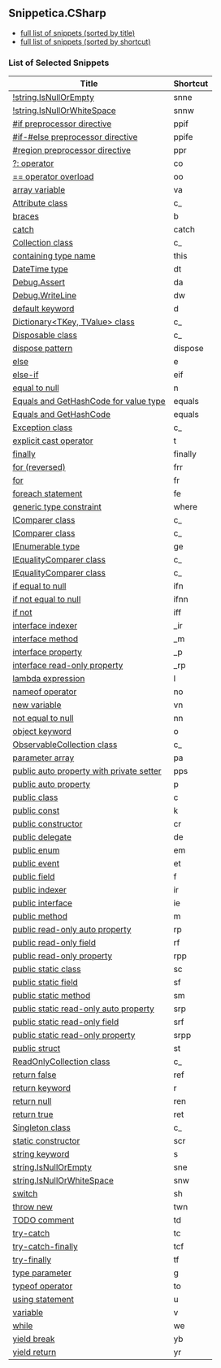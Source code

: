 ﻿## Snippetica.CSharp

* [full list of snippets (sorted by title)](SnippetsByTitle.md)
* [full list of snippets (sorted by shortcut)](SnippetsByShortcut.md)

### List of Selected Snippets

Title | Shortcut
----- | --------
[!string.IsNullOrEmpty](StringIsNotNullOrEmpty.snippet)|snne
[!string.IsNullOrWhiteSpace](StringIsNotNullOrWhiteSpace.snippet)|snnw
[#if preprocessor directive](PreprocessorDirectiveIf.snippet)|ppif
[#if-#else preprocessor directive](PreprocessorDirectiveIfElse.snippet)|ppife
[#region preprocessor directive](PreprocessorDirectiveRegion.snippet)|ppr
[?: operator](ConditionalOperator.snippet)|co
[== operator overload](OperatorOverloadEquality.snippet)|oo
[array variable](ArrayOfTVariable.snippet)|va
[Attribute class](AttributeClass.snippet)|c_
[braces](Braces.snippet)|b
[catch](Catch.snippet)|catch
[Collection<T> class](CollectionOfTClass.snippet)|c_
[containing type name](ContainingTypeName.snippet)|this
[DateTime type](DateTimeType.snippet)|dt
[Debug.Assert](DebugAssert.snippet)|da
[Debug.WriteLine](DebugWriteLine.snippet)|dw
[default keyword](DefaultKeyword.snippet)|d
[Dictionary<TKey, TValue> class](DictionaryOfTKeyTValueClass.snippet)|c_
[Disposable class](DisposableClass.snippet)|c_
[dispose pattern](Dispose.snippet)|dispose
[else](Else.snippet)|e
[else-if](ElseIf.snippet)|eif
[equal to null](EqualToNull.snippet)|n
[Equals and GetHashCode for value type](EqualsAndGetHashCodeForValueType.snippet)|equals
[Equals and GetHashCode](EqualsAndGetHashCode.snippet)|equals
[Exception class](ExceptionClass.snippet)|c_
[explicit cast operator](ExplicitCastOperator.snippet)|t
[finally](Finally.snippet)|finally
[for (reversed)](ForReversed.snippet)|frr
[for](For.snippet)|fr
[foreach statement](Foreach.snippet)|fe
[generic type constraint](GenericTypeConstraint.snippet)|where
[IComparer class](IComparerClass.snippet)|c_
[IComparer<T> class](IComparerOfTClass.snippet)|c_
[IEnumerable<T> type](IEnumerableOfTType.snippet)|ge
[IEqualityComparer class](IEqualityComparerClass.snippet)|c_
[IEqualityComparer<T> class](IEqualityComparerOfTClass.snippet)|c_
[if equal to null](IfEqualToNull.snippet)|ifn
[if not equal to null](IfNotEqualToNull.snippet)|ifnn
[if not](IfNot.snippet)|iff
[interface indexer](InterfaceIndexer.snippet)|_ir
[interface method](InterfaceMethod.snippet)|_m
[interface property](InterfaceProperty.snippet)|_p
[interface read-only property](InterfaceReadOnlyProperty.snippet)|_rp
[lambda expression](LambdaExpression.snippet)|l
[nameof operator](NameOfOperator.snippet)|no
[new variable](NewVariable.snippet)|vn
[not equal to null](NotEqualToNull.snippet)|nn
[object keyword](ObjectKeyword.snippet)|o
[ObservableCollection<T> class](ObservableCollectionOfTClass.snippet)|c_
[parameter array ](ParameterArray.snippet)|pa
[public auto property with private setter](PublicAutoPropertyWithPrivateSet.snippet)|pps
[public auto property](PublicAutoProperty.snippet)|p
[public class](PublicClass.snippet)|c
[public const](PublicConst.snippet)|k
[public constructor](PublicConstructor.snippet)|cr
[public delegate](PublicDelegate.snippet)|de
[public enum](PublicEnum.snippet)|em
[public event](PublicEvent.snippet)|et
[public field](PublicField.snippet)|f
[public indexer](PublicIndexer.snippet)|ir
[public interface](PublicInterface.snippet)|ie
[public method](PublicMethod.snippet)|m
[public read-only auto property](PublicReadOnlyAutoProperty.snippet)|rp
[public read-only field](PublicReadOnlyField.snippet)|rf
[public read-only property](PublicReadOnlyProperty.snippet)|rpp
[public static class](PublicStaticClass.snippet)|sc
[public static field](PublicStaticField.snippet)|sf
[public static method](PublicStaticMethod.snippet)|sm
[public static read-only auto property](PublicStaticReadOnlyAutoProperty.snippet)|srp
[public static read-only field](PublicStaticReadOnlyField.snippet)|srf
[public static read-only property](PublicStaticReadOnlyProperty.snippet)|srpp
[public struct](PublicStruct.snippet)|st
[ReadOnlyCollection<T> class](ReadOnlyCollectionOfTClass.snippet)|c_
[return false](ReturnFalse.snippet)|ref
[return keyword](ReturnKeyword.snippet)|r
[return null](ReturnNull.snippet)|ren
[return true](ReturnTrue.snippet)|ret
[Singleton class](SingletonClass.snippet)|c_
[static constructor](StaticConstructor.snippet)|scr
[string keyword](StringKeyword.snippet)|s
[string.IsNullOrEmpty](StringIsNullOrEmpty.snippet)|sne
[string.IsNullOrWhiteSpace](StringIsNullOrWhiteSpace.snippet)|snw
[switch](Switch.snippet)|sh
[throw new](ThrowNew.snippet)|twn
[TODO comment](TodoComment.snippet)|td
[try-catch](TryCatch.snippet)|tc
[try-catch-finally](TryCatchFinally.snippet)|tcf
[try-finally](TryFinally.snippet)|tf
[type parameter](TypeParameter.snippet)|g
[typeof operator](TypeOfOperator.snippet)|to
[using statement](Using.snippet)|u
[variable](Variable.snippet)|v
[while](While.snippet)|we
[yield break](YieldBreak.snippet)|yb
[yield return](YieldReturn.snippet)|yr
